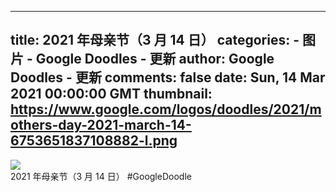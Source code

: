 
---
title: 2021 年母亲节（3 月 14 日）
categories: 
    - 图片
    - Google Doodles - 更新
author: Google Doodles - 更新
comments: false
date: Sun, 14 Mar 2021 00:00:00 GMT
thumbnail: https://www.google.com/logos/doodles/2021/mothers-day-2021-march-14-6753651837108882-l.png
---

<div>   
<img src="https://www.google.com/logos/doodles/2021/mothers-day-2021-march-14-6753651837108882-l.png" referrerpolicy="no-referrer"><br>2021 年母亲节（3 月 14 日） #GoogleDoodle  
</div>
            
